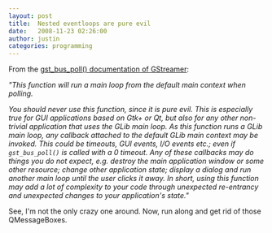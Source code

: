 ```yaml
---
layout: post
title:  Nested eventloops are pure evil
date:   2008-11-23 02:26:00
author: justin
categories: programming
---
```

From the [gst_bus_poll() documentation of GStreamer][gst-bus-poll]:

*"This function will run a main loop from the default main context when polling.*

*You should never use this function, since it is pure evil. This is especially true for GUI applications based on Gtk+ or Qt, but also for any other non-trivial application that uses the GLib main loop. As this function runs a GLib main loop, any callback attached to the default GLib main context may be invoked. This could be timeouts, GUI events, I/O events etc.; even if `gst_bus_poll()` is called with a 0 timeout. Any of these callbacks may do things you do not expect, e.g. destroy the main application window or some other resource; change other application state; display a dialog and run another main loop until the user clicks it away. In short, using this function may add a lot of complexity to your code through unexpected re-entrancy and unexpected changes to your application's state."*

See, I'm not the only crazy one around. Now, run along and get rid of those QMessageBoxes.

[gst-bus-poll]: http://gstreamer.freedesktop.org/data/doc/gstreamer/head/gstreamer/html/GstBus.html#gst-bus-poll

